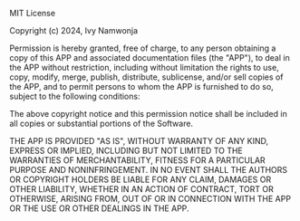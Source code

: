 MIT License

Copyright (c) 2024, Ivy Namwonja

Permission is hereby granted, free of charge, to any person obtaining a copy
of this APP and associated documentation files (the "APP"), to deal
in the APP without restriction, including without limitation the rights
to use, copy, modify, merge, publish, distribute, sublicense, and/or sell
copies of the APP, and to permit persons to whom the APP is
furnished to do so, subject to the following conditions:

The above copyright notice and this permission notice shall be included in all
copies or substantial portions of the Software.

THE APP IS PROVIDED "AS IS", WITHOUT WARRANTY OF ANY KIND, EXPRESS OR
IMPLIED, INCLUDING BUT NOT LIMITED TO THE WARRANTIES OF MERCHANTABILITY,
FITNESS FOR A PARTICULAR PURPOSE AND NONINFRINGEMENT. IN NO EVENT SHALL THE
AUTHORS OR COPYRIGHT HOLDERS BE LIABLE FOR ANY CLAIM, DAMAGES OR OTHER
LIABILITY, WHETHER IN AN ACTION OF CONTRACT, TORT OR OTHERWISE, ARISING FROM,
OUT OF OR IN CONNECTION WITH THE APP OR THE USE OR OTHER DEALINGS IN THE
APP.
